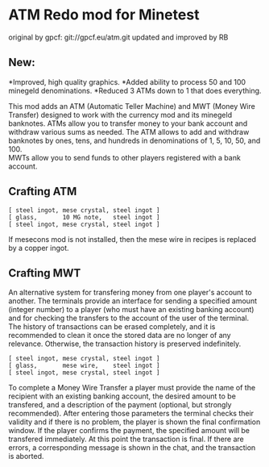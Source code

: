# ATM Redo mod for Minetest
original by gpcf: git://gpcf.eu/atm.git
updated and improved by RB

## New:
*Improved, high quality graphics.
*Added ability to process 50 and 100 minegeld denominations.
*Reduced 3 ATMs down to 1 that does everything.

This mod adds an ATM (Automatic Teller Machine) and MWT (Money Wire Transfer) 
designed to work with the currency mod and its minegeld banknotes. 
ATMs allow you to transfer money to your bank account and withdraw
various sums as needed.  The ATM allows to add and withdraw banknotes 
by ones, tens, and hundreds in denominations of 1, 5, 10, 50, and 100.  
MWTs allow you to send funds to other players registered with a bank account.

## Crafting ATM

```
[ steel ingot, mese crystal, steel ingot ]
[ glass,       10 MG note,   steel ingot ]
[ steel ingot, mese crystal, steel ingot ]
```

If mesecons mod is not installed, then the mese wire in recipes is replaced by a copper ingot.

## Crafting MWT

An alternative system for transfering money from one player's account to another. The terminals
provide an interface for sending a specified amount (integer number) to a player (who must
have an existing banking account) and for checking the transfers to the account of the user of
the terminal. The history of transactions can be erased completely, and it is recommended to
clean it once the stored data are no longer of any relevance. Otherwise, the transaction history
is preserved indefinitely.

```
[ steel ingot, mese crystal, steel ingot ]
[ glass,       mese wire,    steel ingot ]
[ steel ingot, mese crystal, steel ingot ]
```

To complete a Money Wire Transfer a player must provide the name of the recipient with an
existing banking account, the desired amount to be transfered, and a description of the 
payment (optional, but strongly recommended).
After entering those parameters the terminal checks their validity and if there is no problem,
the player is shown the final confirmation window. If the player confirms the payment, the specified
amount will be transfered immediately. At this point the transaction is final.
If there are errors, a corresponding message is shown in the chat, and the transaction is aborted.

